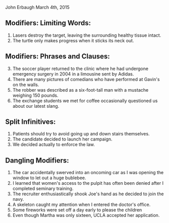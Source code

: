 John Erbaugh
March 4th, 2015
## Modifiers: Limiting Words:

1. Lasers destroy the target, leaving the surrounding healthy tissue intact.
2. The turtle only makes progress when it sticks its neck out.

## Modifiers: Phrases and Clauses:

3. The soccer player returned to the clinic where he had undergone emergency surgery in 2004 in a limousine sent by Adidas.
4. There are many pictures of comedians who have performed at Gavin's on the walls.
5. The robber was described as a six-foot-tall man with a mustache weighing 150 pounds.
6. The exchange students we met for coffee occasionally questioned us about our latest slang.

## Split Infinitives:

1. Patients should try to avoid going up and down stairs themselves.
2. The candidate decided to launch her campaign.
3. We decided actually to enforce the law.

## Dangling Modifiers:

1. The car accidentally swerved into an oncoming car as I was opening the window to let out a huge bublebee.
2. I learned that women's access to the pulpit has often been denied after I completed seminary training.
3. The recruiter enthusiastically shook Joe's hand as he decided to join the navy.
4. A skeleton caught my attention when I entered the doctor's office. 
5. Some fireworks were set off a day early to please the children
6. Even though Martha was only sixteen, UCLA accepted her application.